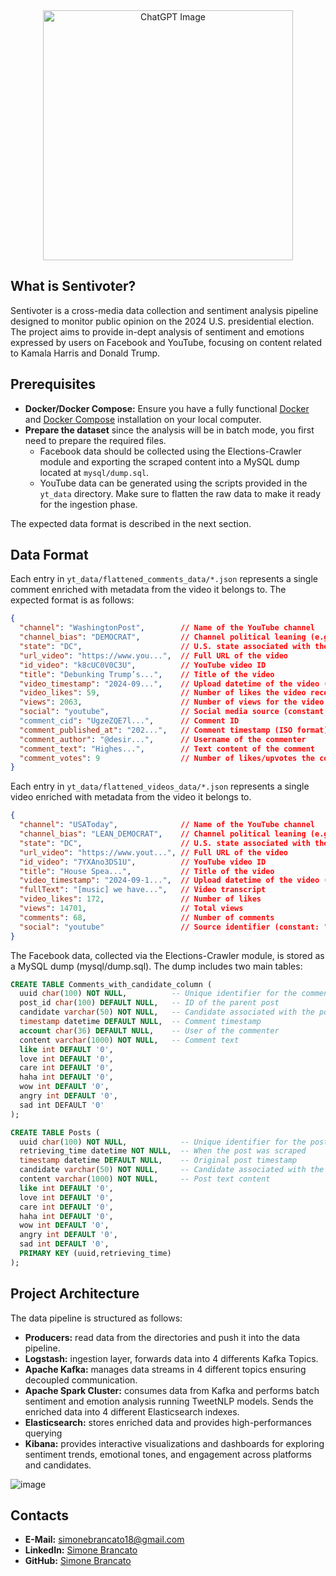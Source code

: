 <div align="center">
  <img src="https://github.com/user-attachments/assets/84e72f49-2c17-4ac8-a193-92f0e0f17312" alt="ChatGPT Image" width="400"/>
</div>

## What is Sentivoter?
Sentivoter is a cross-media data collection and sentiment analysis pipeline designed to monitor public opinion on the 2024 U.S. presidential election.
The project aims to provide in-dept analysis of sentiment and emotions expressed by users on Facebook and YouTube, focusing on content related to Kamala Harris and Donald Trump.



## Prerequisites
- **Docker/Docker Compose:** Ensure you have a fully functional [Docker](https://www.docker.com/) and [Docker Compose](https://docs.docker.com/compose/) installation on your local computer.
- **Prepare the dataset** since the analysis will be in batch mode, you first need to prepare the required files.
  - Facebook data should be collected using the Elections-Crawler module and exporting the scraped content into a MySQL dump located at `mysql/dump.sql`.
  - YouTube data can be generated using the scripts provided in the `yt_data` directory. Make sure to flatten the raw data to make it ready for the ingestion phase.

The expected data format is described in the next section.

## Data Format
Each entry in `yt_data/flattened_comments_data/*.json` represents a single comment enriched with metadata from the video it belongs to. 
The expected format is as follows:
```json
{
  "channel": "WashingtonPost",        // Name of the YouTube channel
  "channel_bias": "DEMOCRAT",         // Channel political leaning (e.g., DEMOCRAT or REPUBLICAN)
  "state": "DC",                      // U.S. state associated with the channel
  "url_video": "https://www.you...",  // Full URL of the video
  "id_video": "k8cUC0V0C3U",          // YouTube video ID
  "title": "Debunking Trump’s...",    // Title of the video
  "video_timestamp": "2024-09...",    // Upload datetime of the video (ISO format)
  "video_likes": 59,                  // Number of likes the video received
  "views": 2063,                      // Number of views for the video
  "social": "youtube",                // Social media source (constant: "youtube")
  "comment_cid": "UgzeZQE7l...",      // Comment ID
  "comment_published_at": "202...",   // Comment timestamp (ISO format)
  "comment_author": "@desir...",      // Username of the commenter
  "comment_text": "Highes...",        // Text content of the comment
  "comment_votes": 9                  // Number of likes/upvotes the comment received
}
```

Each entry in `yt_data/flattened_videos_data/*.json` represents a single video enriched with metadata from the video it belongs to.
```json
{
  "channel": "USAToday",              // Name of the YouTube channel
  "channel_bias": "LEAN_DEMOCRAT",    // Channel political leaning (e.g., DEMOCRAT, LEAN_DEMOCRAT)
  "state": "DC",                      // U.S. state associated with the channel
  "url_video": "https://www.yout...", // Full URL of the video
  "id_video": "7YXAno3DS1U",          // YouTube video ID
  "title": "House Spea...",           // Title of the video
  "video_timestamp": "2024-09-1...",  // Upload datetime of the video (ISO format)
  "fullText": "[music] we have...",   // Video transcript
  "video_likes": 172,                 // Number of likes
  "views": 14701,                     // Total views
  "comments": 68,                     // Number of comments
  "social": "youtube"                 // Source identifier (constant: "youtube")
}
```
The Facebook data, collected via the Elections-Crawler module, is stored as a MySQL dump (mysql/dump.sql). The dump includes two main tables:

```sql
CREATE TABLE Comments_with_candidate_column (
  uuid char(100) NOT NULL,          -- Unique identifier for the comment
  post_id char(100) DEFAULT NULL,   -- ID of the parent post
  candidate varchar(50) NOT NULL,   -- Candidate associated with the post
  timestamp datetime DEFAULT NULL,  -- Comment timestamp
  account char(36) DEFAULT NULL,    -- User of the commenter
  content varchar(1000) NOT NULL,   -- Comment text
  like int DEFAULT '0',
  love int DEFAULT '0',
  care int DEFAULT '0',
  haha int DEFAULT '0',
  wow int DEFAULT '0',
  angry int DEFAULT '0',
  sad int DEFAULT '0'
);

CREATE TABLE Posts (
  uuid char(100) NOT NULL,            -- Unique identifier for the post
  retrieving_time datetime NOT NULL,  -- When the post was scraped
  timestamp datetime DEFAULT NULL,    -- Original post timestamp
  candidate varchar(50) NOT NULL,     -- Candidate associated with the post
  content varchar(1000) NOT NULL,     -- Post text content
  like int DEFAULT '0',
  love int DEFAULT '0',
  care int DEFAULT '0',
  haha int DEFAULT '0',
  wow int DEFAULT '0',
  angry int DEFAULT '0',
  sad int DEFAULT '0',
  PRIMARY KEY (uuid,retrieving_time)
);
```

## Project Architecture
The data pipeline is structured as follows:
- **Producers:** read data from the directories and push it into the data pipeline.
- **Logstash:** ingestion layer, forwards data into 4 differents Kafka Topics.
- **Apache Kafka:** manages data streams in 4 different topics ensuring decoupled communication.
- **Apache Spark Cluster:** consumes data from Kafka and performs batch sentiment and emotion analysis running TweetNLP models. Sends the enriched data into 4 different Elasticsearch indexes.
- **Elasticsearch:** stores enriched data and provides high-performances querying
- **Kibana:** provides interactive visualizations and dashboards for exploring sentiment trends, emotional tones, and engagement across platforms and candidates.

  
![image](https://github.com/user-attachments/assets/c8b44efa-eb33-4029-99ee-31c2a2d26de6)




## Contacts
- **E-Mail:** simonebrancato18@gmail.com
- **LinkedIn:** [Simone Brancato](https://www.linkedin.com/in/simonebrancato18/)
- **GitHub:** [Simone Brancato](https://github.com/SimoneBrancato)

















